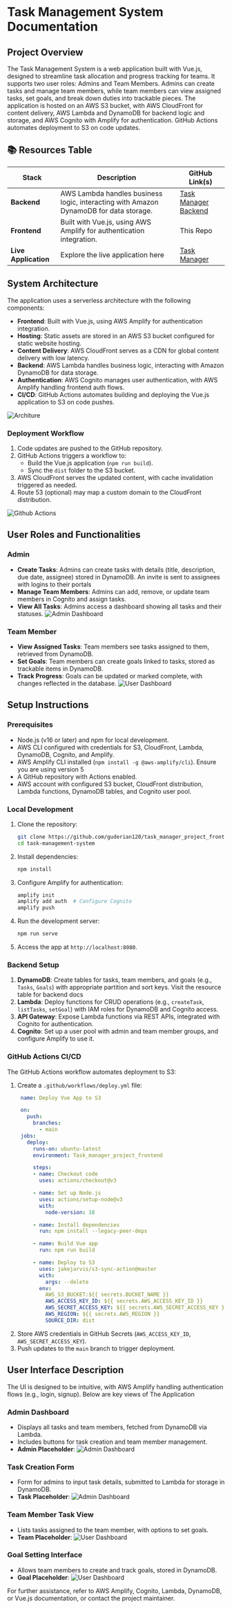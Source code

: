 # Task Management System Documentation

## Project Overview
The Task Management System is a web application built with Vue.js, designed to streamline task allocation and progress tracking for teams. It supports two user roles: Admins and Team Members. Admins can create tasks and manage team members, while team members can view assigned tasks, set goals, and break down duties into trackable pieces. The application is hosted on an AWS S3 bucket, with AWS CloudFront for content delivery, AWS Lambda and DynamoDB for backend logic and storage, and AWS Cognito with Amplify for authentication. GitHub Actions automates deployment to S3 on code updates.

## 📚 Resources Table

| Stack            | Description                                                                 | GitHub Link(s)                                                                        |
|------------------|-----------------------------------------------------------------------------|--------------------------------------------------------------------------------------|
| **Backend**      | AWS Lambda handles business logic, interacting with Amazon DynamoDB for data storage. | [Task Manager Backend](https://github.com/guderian120/task_management_project_backend) |
| **Frontend**     | Built with Vue.js, using AWS Amplify for authentication integration.        | This Repo                                                                            |
| **Live Application** | Explore the live application here                                        | [Task Manager](https://dangf6yk5kpeq.cloudfront.net/)                                |


## System Architecture
The application uses a serverless architecture with the following components:
- **Frontend**: Built with Vue.js, using AWS Amplify for authentication integration.
- **Hosting**: Static assets are stored in an AWS S3 bucket configured for static website hosting.
- **Content Delivery**: AWS CloudFront serves as a CDN for global content delivery with low latency.
- **Backend**: AWS Lambda handles business logic, interacting with Amazon DynamoDB for data storage.
- **Authentication**: AWS Cognito manages user authentication, with AWS Amplify handling frontend auth flows.
- **CI/CD**: GitHub Actions automates building and deploying the Vue.js application to S3 on code pushes.

![Architure](media/architecture.svg)

### Deployment Workflow
1. Code updates are pushed to the GitHub repository.
2. GitHub Actions triggers a workflow to:
   - Build the Vue.js application (`npm run build`).
   - Sync the `dist` folder to the S3 bucket.
3. AWS CloudFront serves the updated content, with cache invalidation triggered as needed.
4. Route 53 (optional) may map a custom domain to the CloudFront distribution.

![Github Actions](media/task_manager_github_actions.png)

## User Roles and Functionalities
### Admin
- **Create Tasks**: Admins can create tasks with details (title, description, due date, assignee) stored in DynamoDB. An invite is sent to assignees with logins to their portals
- **Manage Team Members**: Admins can add, remove, or update team members in Cognito and assign tasks.
- **View All Tasks**: Admins access a dashboard showing all tasks and their statuses.
![Admin Dashboard](media/task_manager_admin_dashboard.png)
### Team Member
- **View Assigned Tasks**: Team members see tasks assigned to them, retrieved from DynamoDB.
- **Set Goals**: Team members can create goals linked to tasks, stored as trackable items in DynamoDB.
- **Track Progress**: Goals can be updated or marked complete, with changes reflected in the database.
![User Dashboard](media/task_manager_user_dashboard.png)

## Setup Instructions
### Prerequisites
- Node.js (v16 or later) and npm for local development.
- AWS CLI configured with credentials for S3, CloudFront, Lambda, DynamoDB, Cognito, and Amplify.
- AWS Amplify CLI installed (`npm install -g @aws-amplify/cli`). Ensure you are using version 5
- A GitHub repository with Actions enabled.
- AWS account with configured S3 bucket, CloudFront distribution, Lambda functions, DynamoDB tables, and Cognito user pool.

### Local Development
1. Clone the repository:
   ```bash
   git clone https://github.com/guderian120/task_manager_project_frontend/
   cd task-management-system
   ```
2. Install dependencies:
   ```bash
   npm install
   ```
3. Configure Amplify for authentication:
   ```bash
   amplify init
   amplify add auth  # Configure Cognito
   amplify push
   ```
4. Run the development server:
   ```bash
   npm run serve
   ```
5. Access the app at `http://localhost:8080`.

### Backend Setup
1. **DynamoDB**: Create tables for tasks, team members, and goals (e.g., `Tasks`, `Goals`) with appropriate partition and sort keys. Visit the resource table for backend docs
2. **Lambda**: Deploy functions for CRUD operations (e.g., `createTask`, `listTasks`, `setGoal`) with IAM roles for DynamoDB and Cognito access.
3. **API Gateway**: Expose Lambda functions via REST APIs, integrated with Cognito for authentication.
4. **Cognito**: Set up a user pool with admin and team member groups, and configure Amplify to use it.

### GitHub Actions CI/CD
The GitHub Actions workflow automates deployment to S3:
1. Create a `.github/workflows/deploy.yml` file:
   ```yaml
    name: Deploy Vue App to S3

    on:
      push:
        branches:
          - main
    jobs:
      deploy:
        runs-on: ubuntu-latest
        environment: Task_manager_project_frontend

        steps:
        - name: Checkout code
          uses: actions/checkout@v3

        - name: Set up Node.js
          uses: actions/setup-node@v3
          with:
            node-version: 18

        - name: Install dependencies
          run: npm install --legacy-peer-deps

        - name: Build Vue app
          run: npm run build

        - name: Deploy to S3
          uses: jakejarvis/s3-sync-action@master
          with:
            args: --delete
          env:
            AWS_S3_BUCKET:${{ secrets.BUCKET_NAME }} 
            AWS_ACCESS_KEY_ID: ${{ secrets.AWS_ACCESS_KEY_ID }}
            AWS_SECRET_ACCESS_KEY: ${{ secrets.AWS_SECRET_ACCESS_KEY }}
            AWS_REGION: ${{ secrets.AWS_REGION }}
            SOURCE_DIR: dist

   ```
2. Store AWS credentials in GitHub Secrets (`AWS_ACCESS_KEY_ID`, `AWS_SECRET_ACCESS_KEY`).
3. Push updates to the `main` branch to trigger deployment.

## User Interface Description
The UI is designed to be intuitive, with AWS Amplify handling authentication flows (e.g., login, signup). Below are key views of The Application
### Admin Dashboard
- Displays all tasks and team members, fetched from DynamoDB via Lambda.
- Includes buttons for task creation and team member management.
- **Admin Placeholder**: ![Admin Dashboard](media/task_manager_admin_task_details_modal.png)


### Task Creation Form
- Form for admins to input task details, submitted to Lambda for storage in DynamoDB.
- **Task Placeholder**: ![Admin Dashboard](media/task_manager_admin_taskview.png)


### Team Member Task View
- Lists tasks assigned to the team member, with options to set goals.
- **Team Placeholder**: ![User Dashboard](media/task_manager_user_dashboard.png)


### Goal Setting Interface
- Allows team members to create and track goals, stored in DynamoDB.
- **Goal Placeholder**: ![User Dashboard](media/task_manager_user_create_goal.png)





For further assistance, refer to AWS Amplify, Cognito, Lambda, DynamoDB, or Vue.js documentation, or contact the project maintainer.